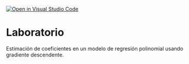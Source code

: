 [![Open in Visual Studio Code](https://classroom.github.com/assets/open-in-vscode-c66648af7eb3fe8bc4f294546bfd86ef473780cde1dea487d3c4ff354943c9ae.svg)](https://classroom.github.com/online_ide?assignment_repo_id=9121947&assignment_repo_type=AssignmentRepo)
# Laboratorio

Estimación de coeficientes en un modelo de regresión polinomial usando gradiente descendente.
